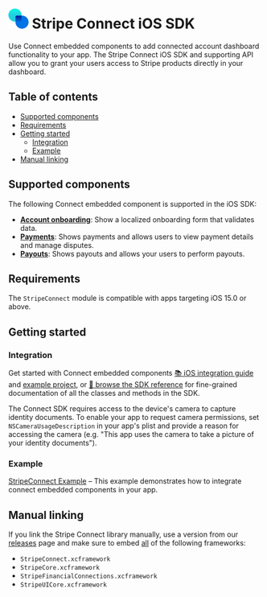 # <img src="../readme-images/Connect.svg" width="40" /> Stripe Connect iOS SDK

Use Connect embedded components to add connected account dashboard functionality to your app. The Stripe Connect iOS SDK and supporting API allow you to grant your users access to Stripe products directly in your dashboard.

## Table of contents
<!-- NOTE: Use case-sensitive anchor links for docc compatibility -->
<!--ts-->
* [Supported components](#Supported-components)
* [Requirements](#Requirements)
* [Getting started](#Getting-started)
   * [Integration](#Integration)
   * [Example](#Example)
* [Manual linking](#Manual-linking)

<!--te-->

## Supported components

The following Connect embedded component is supported in the iOS SDK:

* [**Account onboarding**](https://docs.stripe.com/connect/supported-embedded-components/account-onboarding?platform=ios): Show a localized onboarding form that validates data.
* [**Payments**](https://docs.stripe.com/connect/supported-embedded-components/payments?platform=ios): Shows payments and allows users to view payment details and manage disputes.
* [**Payouts**](https://docs.stripe.com/connect/supported-embedded-components/payouts?platform=ios): Shows payouts and allows your users to perform payouts.

## Requirements

The `StripeConnect` module is compatible with apps targeting iOS 15.0 or above.

## Getting started

### Integration

Get started with Connect embedded components [📚 iOS integration guide](https://docs.stripe.com/connect/get-started-connect-embedded-components?platform=ios) and [example project](../Example/StripeConnectExample), or [📘 browse the SDK reference](https://stripe.dev/stripe-ios/stripe-connect/index.html) for fine-grained documentation of all the classes and methods in the SDK.

The Connect SDK requires access to the device's camera to capture identity documents. To enable your app to request camera permissions, set `NSCameraUsageDescription` in your app's plist and provide a reason for accessing the camera (e.g. "This app uses the camera to take a picture of your identity documents").

### Example
[StripeConnect Example](../Example/StripeConnectExample) – This example demonstrates how to integrate connect embedded components in your app.

## Manual linking

If you link the Stripe Connect library manually, use a version from our [releases](https://github.com/stripe/stripe-ios/releases) page and make sure to embed <ins>all</ins> of the following frameworks:
- `StripeConnect.xcframework`
- `StripeCore.xcframework`
- `StripeFinancialConnections.xcframework`
- `StripeUICore.xcframework`
